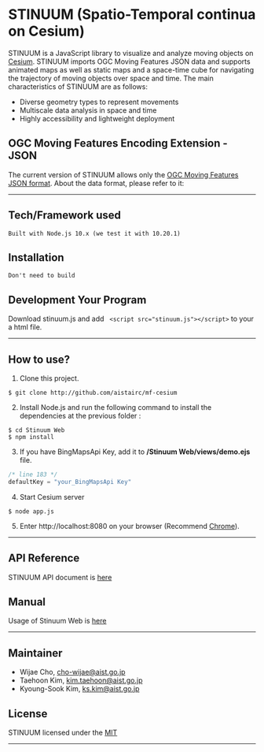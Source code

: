 # STINUUM (Spatio-Temporal continua on Cesium)

STINUUM is a JavaScript library to visualize and analyze moving objects on [Cesium](https://cesiumjs.org).
STINUUM imports OGC Moving Features JSON data and supports animated maps as well as static maps and a space-time cube for navigating the trajectory of moving objects over space and time. The main characteristics of STINUUM are as follows:
- Diverse geometry types to represent movements
- Multiscale data analysis in space and time
- Highly accessibility and lightweight deployment

## OGC Moving Features Encoding Extension - JSON
The current version of STINUUM allows only the [OGC Moving Features JSON format](https://docs.opengeospatial.org/is/19-045r3/19-045r3.html). About the data format, please refer to it:
- - -

## Tech/Framework used

    Built with Node.js 10.x (we test it with 10.20.1)

## Installation

    Don't need to build

## Development Your Program

Download stinuum.js and add ``` <script src="stinuum.js"></script>``` to your a html file.
- - -

## How to use?

1. Clone this project.
  ```
  $ git clone http://github.com/aistairc/mf-cesium
  ```
2. Install Node.js and run the following command to install the dependencies at the previous folder :
  ```
  $ cd Stinuum Web
  $ npm install
  ```
3. If you have BingMapsApi Key, add it to __/Stinuum Web/views/demo.ejs__ file. 
  ```js
  /* line 183 */
  defaultKey = "your_BingMapsApi Key"
  ```
4. Start Cesium server
  ```
  $ node app.js
  ```
5. Enter http://localhost:8080 on your browser (Recommend [Chrome](https://www.google.com/intl/ko/chrome/)).
- - -

## API Reference

STINUUM API document is [here](https://github.com/aistairc/mf-cesium/wiki/API-Reference)

## Manual

Usage of Stinuum Web is [here](https://github.com/aistairc/mf-cesium/wiki/Stinuum-Web-Manual)

- - -
## Maintainer

- Wijae Cho, cho-wijae@aist.go.jp
- Taehoon Kim, kim.taehoon@aist.go.jp
- Kyoung-Sook Kim, ks.kim@aist.go.jp

## License

STINUUM licensed under the [MIT](https://github.com/aistairc/mf-cesium/blob/master/LICENSE)

- - -  
